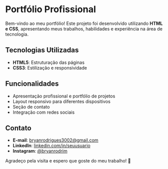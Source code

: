# Portfólio Profissional

Bem-vindo ao meu portfólio! Este projeto foi desenvolvido utilizando **HTML e CSS**, apresentando meus trabalhos, habilidades e experiência na área de tecnologia.

## Tecnologias Utilizadas
- **HTML5**: Estruturação das páginas
- **CSS3**: Estilização e responsividade

## Funcionalidades
- Apresentação profissional e portfólio de projetos
- Layout responsivo para diferentes dispositivos
- Seção de contato
- Integração com redes sociais

## Contato
- **E-mail**: bryanrodrigues3002@gmail.com
- **LinkedIn**: [linkedin.com/in/seuusuario]([https://linkedin.com/in/seuusuario](https://www.linkedin.com/notifications/?filter=all))
- **Instagram**: [@bryanrodrim](https://instagram.com/bryanrodrim)

Agradeço pela visita e espero que goste do meu trabalho! 🚀

